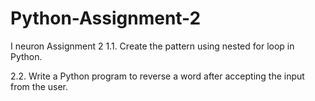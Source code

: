 # Python-Assignment-2
I neuron Assignment 2
1.1. Create the pattern using nested for loop in Python.

2.2. Write a Python program to reverse a word after accepting the input from the user.
